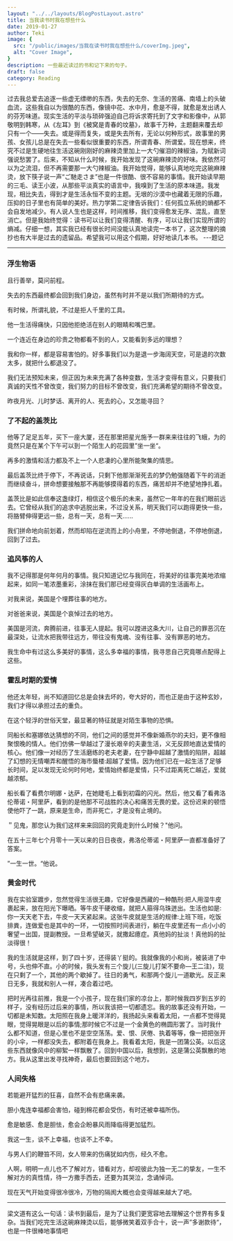 ```yaml
---
layout: "../../layouts/BlogPostLayout.astro"
title: 当我读书时我在想些什么
date: 2019-01-27
author: Teki
image: {
  src: "/public/images/当我在读书时我在想些什么/coverImg.jpeg",
  alt: "Cover Image",
}
description: 一些最近读过的书和记下来的句子。
draft: false
category: Reading
---
```

过去我总爱去追逐一些虚无缥缈的东西，失去的无奈、生活的苦痛、南墙上的头破血流，这些我自以为很酷的东西，像镜中花、水中月，愈是不得，就愈是发出诱人的芬芳味道。现实生活的平淡与琐碎强迫自己将诉求寄托到了文字和影像中，从郭敬明到韩寒，从《左耳》到《被窝是青春的坟墓》，故事千万种，主题翻来覆去却只有一个——失去。或是得而复失，或是失去所有，无论以何种形式，故事里的男孩、女孩儿总是在失去一些看似很重要的东西，所谓青春、所谓爱。现在想来，终究不过是生硬地往生活这碗刚刚好的麻辣烫里加上一大勺催泪的辣椒油，为赋新词强说愁罢了。后来，不知从什么时候，我开始发现了这碗麻辣烫的好味。我依然可以为之流泪，但不再需要那一大勺辣椒油。我开始觉得，能够认真地吃完这碗麻辣烫，放下筷子说一声“ご馳走さま”也是一件很酷、很不容易的事情。我开始读早期的三毛、读王小波，从那些平淡真实的语言中，我嗅到了生活的原本味道。我发现，相比失去，得到才是生活永恒不变的主题。无垠的沙漠中也藏着无限的乐趣，压抑的日子里也有简单的美好。热力学第二定律告诉我们：任何孤立系统的熵都不会自发地减少。有人说人生也是这样，时间推移，我们变得愈发无序、混乱，直至消亡。但是我始终觉得：读书可以让我们变得清醒、有序，可以让我们实现所谓的熵减。仔细一想，其实我已经有很长时间没能认真地读完一本书了，这次整理的摘抄也有大半是过去的遗留品。希望我可以用这个假期，好好地读几本书。                                                 ---题记

---

### 浮生物语

且行善举，莫问前程。

失去的东西最终都会回到我们身边，虽然有时并不是以我们所期待的方式。

有时候，所谓礼貌，不过是拒人千里的工具。

他一生活得痛快，只因他拒绝活在别人的眼睛和嘴巴里。

一个连近在身边的珍贵之物都看不到的人，又能看到多远的理想？

我和你一样，都是容易害怕的。好多事我们以为是退一步海阔天空，可是退的次数太多，就把什么都退没了。

我们无法预知未来，但正因为未来充满了各种变数，生活才变得有意义，只要我们真诚的天性不曾改变，我们努力的目标不曾改变，我们充满希望的期待不曾改变。

昨夜月光、儿时梦话、离开的人、死去的心，又怎能寻回？

### 了不起的盖茨比

他等了足足五年，买下一座大厦，还在那里把星光施予一群来来往往的飞蛾，为的竟然只是在某个下午可以到一个陌生人的花园里”坐一坐“。

再多的激情和活力都及不上一个人悲凄的心里所能聚集的情思。

最后盖茨比终于停下，不再说话，只剩下他那渐渐死去的梦仍勉强随着下午的消逝而继续奋斗，拼命想要接触那不再能够摸得着的东西，痛苦却并不绝望地挣扎着。

盖茨比是如此信奉这盏绿灯，相信这个极乐的未来，虽然它一年年的在我们眼前远去。它曾经从我们的追求中逃脱出来，不过没关系，明天我们可以跑得更快一些，将胳臂伸得更远一些，总有一天，总有一天......

我们拼命地向前划着，然而却陷在逆流而上的小舟里，不停地倒退，不停地倒退，回到了过去。

### 追风筝的人

我不记得那是何年何月的事情。我只知道记忆与我同在，将美好的往事完美地浓缩起来，如同一笔浓墨重彩，涂抹在我们那已经变得灰白单调的生活画布上。

对我来说，美国是个埋葬往事的地方。

对爸爸来说，美国是个哀悼过去的地方。

美国是河流，奔腾前进，往事无人提起。我可以蹚进这条大川，让自己的罪恶沉在最深处，让流水把我带往远方，带往没有鬼魂、没有往事、没有罪恶的地方。

我生命中有过这么多美好的事情，这么多幸福的事情，我寻思自己究竟哪点配得上这些。

### 霍乱时期的爱情

他还太年轻，尚不知道回忆总是会抹去坏的，夸大好的，而也正是由于这种玄妙，我们才得以承担过去的重负。

在这个轻浮的世俗天堂，最显著的特征就是对陌生事物的恐惧。

同船长和塞娜依达猜想的不同，他们之间的感觉并不像新婚燕尔的夫妇，更不像相聚恨晚的情人。他们仿佛一举越过了漫长艰辛的夫妻生活，义无反顾地直达爱情的核心。他们像一对经历了生活磨练的老夫老妻，在宁静中超越了激情的陷阱，超越了幻想的无情嘲弄和醒悟的海市蜃楼:超越了爱情。因为他们已在一起生活了足够长时间，足以发现无论何时何地，爱情始终都是爱情，只不过距离死亡越近，爱就越浓郁。

船长看了看费尔明娜・达萨，在她睫毛上看到初霜的闪光。然后，他又看了看弗洛伦蒂诺・阿里萨，看到的是他那不可战胜的决心和痛苦无畏的爱。这份迟来的顿悟使他吓了一跳，原来是生命，而非死亡，才是没有止境的。

＂见鬼，那您认为我们这样来来回回的究竟走到什么时候？"他问。

在五十三年七个月零十一天以来的日日夜夜，弗洛伦蒂诺・阿里萨一直都准备好了答案。

”一生一世。“他说。

### 黄金时代

我在实验室踱步，忽然觉得生活很无趣，它好像是西藏的一种酷刑:把人用湿牛皮裹起来，放在阳光下曝晒。等牛皮干硬收缩，就把人箍得乌珠迸出。生活也如是:你一天天老下去，牛皮一天天紧起来。这张牛皮就是生活的规律:上班下班，吃饭排粪，连做爱也是其中的一环，一切按照时间表进行，躺在牛皮里还有一点小小的奢望ー出国，提副教授。一旦希望破灭，就撒起癔症。真他妈的扯淡！真他妈的扯淡得很！

我的生活就是这样，到了四十岁，还得装丫挺的。我就像我的小和尚，被装进了中号，头也伸不直。小的时候，我头发有三个旋儿(三旋儿打架不要命—王二注)，现在只剩了一个，其他的两个歇掉了。往日的勇气，和那两个旋儿一道歇光。反正来日无多，我就和别人一样，凑合着过吧。

把时光再往前推，我是一个小孩子，现在我们家的凉台上，那时候我四岁到五岁的样子，没有经历过后来的事情，所以我该把一切都遗忘。我的故事还没有开始，一切都是未知数。太阳照在我身上暖洋洋的，我扬起头来看着太阳，一点都不觉得晃眼，觉得晃眼是以后的事情;那时候它不过是一个金黄色的椭圆形罢了。当时我什么都不知道，但是心里也不是空空荡荡。爱、恨、厌倦、执着等等，像一把把张开的小伞，一样都没失去，都附着在我身上。我看着太阳，我是一团蒲公英。以后这些东西就像风中的柳絮一样飘散了。回到中国以后，我想到，这是蒲公英飘散的地方。我从这里出发寻找神奇，最后也要回到这个地方。

### 人间失格

若能避开猛烈的狂喜，自然不会有悲痛来袭。

胆小鬼连幸福都会害怕，碰到棉花都会受伤，有时还被幸福所伤。

愈是敏感、愈是胆怯，愈会企盼暴风雨降临得更加猛烈。

我这一生，谈不上幸福，也谈不上不幸。

与男人们的鞭笞不同，女人带来的伤痛犹如内伤，经久不愈。

人啊，明明一点儿也不了解对方，错看对方，却视彼此为独一无二的挚友，一生不解对方的真性情，待一方撒手西去，还要为其哭泣，念诵悼词。

现在天气开始变得很冷很冷，万物的隔阂大概也会变得越来越大了吧。

---

梁文道有这么一句话：读书到最后，是为了让我们更宽容地去理解这个世界有多复杂。当我们吃完生活这碗麻辣烫以后，能够微笑着双手合十，说一声”多谢款待“，也是一件很棒地事情吧
